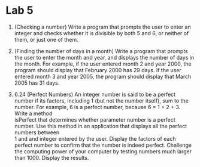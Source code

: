 Lab 5
=====

1. (Checking a number) Write a program that prompts the user to enter an 
integer and checks whether it is divisible by both 5 and 6, or neither of 
them, or just one of them.

2. (Finding the number of days in a month) Write a program that prompts the 
user to enter the month and year, and displays the number of days in the 
month. For example, if the user entered month 2 and year 2000, the program 
should display that February 2000 has 29 days. If the user entered month 3 
and year 2005, the program should display that March 2005 has 31 days.

3. 6.24 (Perfect Numbers) An integer  number is said to be a perfect number 
if its factors, including 1 (but not the number itself), sum  to the number. 
For example, 6 is a perfect number, because 6 = 1 + 2 + 3. Write a method  
isPerfect that determines whether  parameter  number is a perfect number. Use
this method  in an application that displays all the perfect numbers between  
1 and and integer  entered by the user. Display the factors of each perfect 
number to confirm that the number is indeed perfect. Challenge the computing 
power of your computer by testing numbers much larger  than 1000. Display the 
results.
